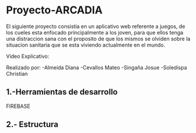 # Proyecto-ARCADIA

El siguiente proyecto consistia en un aplicativo web referente a juegos, de los cueles esta enfocado principalmente a los joven, para que ellos tenga una distraccion sana con el proposito de que los mismos se olviden sobre la situacion sanitaria que se esta viviendo actualmente en el mundo.

Video Explicativo: 

Realizado por:
-Almeida Diana
-Cevallos Mateo
-Singaña Josue
-Soledispa Christian

## 1.-Herramientas de desarrollo

FIREBASE

## 2.- Estructura
